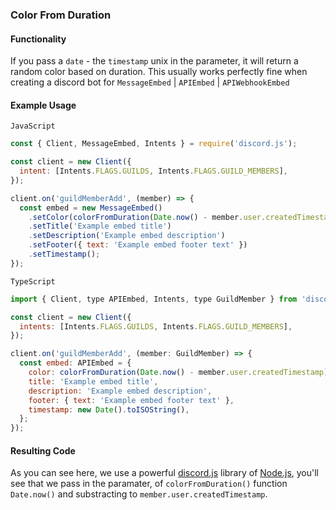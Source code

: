 ### Color From Duration

#### Functionality

If you pass a `date` - the `timestamp` unix in the parameter, it will return a random color based on duration. This usually works perfectly fine when creating a discord bot for `MessageEmbed` | `APIEmbed` | `APIWebhookEmbed`

#### Example Usage

`JavaScript`

```js
const { Client, MessageEmbed, Intents } = require('discord.js');

const client = new Client({
  intent: [Intents.FLAGS.GUILDS, Intents.FLAGS.GUILD_MEMBERS],
});

client.on('guildMemberAdd', (member) => {
  const embed = new MessageEmbed()
    .setColor(colorFromDuration(Date.now() - member.user.createdTimestamp))
    .setTitle('Example embed title')
    .setDescription('Example embed description')
    .setFooter({ text: 'Example embed footer text' })
    .setTimestamp();
});
```

`TypeScript`

```js
import { Client, type APIEmbed, Intents, type GuildMember } from 'discord.js';

const client = new Client({
  intents: [Intents.FLAGS.GUILDS, Intents.FLAGS.GUILD_MEMBERS],
});

client.on('guildMemberAdd', (member: GuildMember) => {
  const embed: APIEmbed = {
    color: colorFromDuration(Date.now() - member.user.createdTimestamp),
    title: 'Example embed title',
    description: 'Example embed description',
    footer: { text: 'Example embed footer text' },
    timestamp: new Date().toISOString(),
  };
});
```

#### Resulting Code

As you can see here, we use a powerful [discord.js](http://discord.js.org/) library of [Node.js](https://nodejs.org/en/), you'll see that we pass in the paramater, of `colorFromDuration()` function `Date.now()` and substracting to `member.user.createdTimestamp`.
